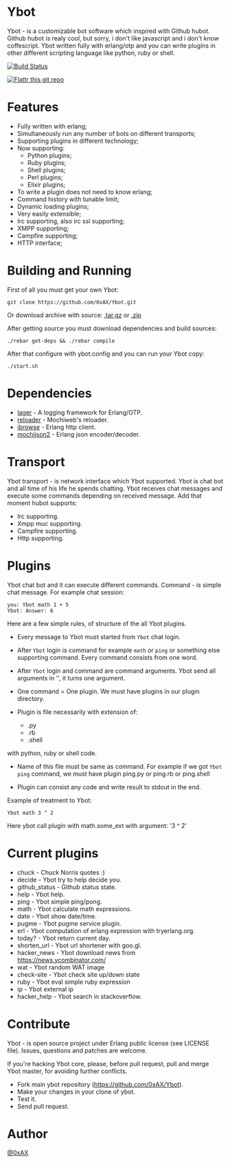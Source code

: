 Ybot
===============

Ybot - is a customizable bot software which inspired with Github hubot. Github hubot is realy cool, but sorry, i don't like javascript and i don't know coffescript. Ybot written fully with erlang/otp and you can write plugins in other different scripting language like python, ruby or shell. 

[![Build Status](https://travis-ci.org/0xAX/Ybot.png)](https://travis-ci.org/0xAX/Ybot)

[![Flattr this git repo](http://api.flattr.com/button/flattr-badge-large.png)](https://flattr.com/submit/auto?user_id=0xAX&url=https://github.com/0xAX/Ybot&title=Ybot&language=&tags=github&category=software)

Features
=========

  * Fully written with erlang;
  * Simultaneously run any number of bots on different transports;
  * Supporting plugins in different technology;
  * Now supporting:
    * Python plugins;
    * Ruby plugins;
    * Shell plugins;
    * Perl plugins;
    * Elixir plugins;
  * To write a plugin does not need to know erlang;
  * Command history with tunable limit;
  * Dynamic loading plugins;
  * Very easily extensible;
  * Irc supporting, also irc ssl supporting;
  * XMPP supporting;
  * Campfire supporting;
  * HTTP interface;

Building and Running
=====================

First of all you must get your own Ybot:

```
git clone https://github.com/0xAX/Ybot.git
```

Or download archive with source: [.tar.gz](https://github.com/0xAX/Ybot/tarball/master) or [.zip](https://github.com/0xAX/Ybot/zipball/master)

After getting source you must download dependencies and build sources:

```
./rebar get-deps && ./rebar compile
```

After that configure with ybot.config and you can run your Ybot copy:

```
./start.sh
```

Dependencies
=============

  * [lager](https://github.com/basho/lager) - A logging framework for Erlang/OTP.
  * [reloader](https://github.com/bjnortier/reloader) - Mochiweb's reloader.
  * [ibrowse](https://github.com/cmullaparthi/ibrowse) - Erlang http client.
  * [mochijson2](https://github.com/bjnortier/mochijson2) - Erlang json encoder/decoder.

Transport
==========

Ybot transport - is network interface which Ybot supported. Ybot is chat bot and all time of his life he spends chatting. Ybot receives chat messages and execute some commands depending on received message. Add that moment hubot supports:

  * Irc supporting.
  * Xmpp muc supporting. 
  * Campfire supporting.
  * Http supporting.

Plugins
==========

Ybot chat bot and it can execute different commands. Command - is simple chat message. For example chat session:

```
you: Ybot math 1 + 5
Ybot: Answer: 6
```

Here are a few simple rules, of structure of the all Ybot plugins.

  * Every message to Ybot must started from `Ybot` chat login.

  * After `Ybot` login is command for example `math` or `ping` or something else supporting command. Every command consists from one word.

  * After `Ybot` login and command are command arguments. Ybot send all arguments in '', it turns one argument. 

  * One command = One plugin. We must have plugins in our plugin directory.

  * Plugin is file necessarily with extension of:

    * .py
    * .rb
    * .shell

with python, ruby or shell code.

  * Name of this file must be same as command. For example if we got `Ybot ping` command, we must have plugin ping.py or ping.rb or ping.shell

  * Plugin can consist any code and write result to stdout in the end.

Example of treatment to Ybot:

```
Ybot math 3 ^ 2
```

Here ybot call plugin with math.some_ext with argument: '3 ^ 2'

Current plugins
================

  * chuck - Chuck Norris quotes :)
  * decide - Ybot try to help decide you.
  * github_status - Github status state.
  * help - Ybot help.
  * ping - Ybot simple ping/pong.
  * math - Ybot calculate math expressions.
  * date - Ybot show date/time.
  * pugme - Ybot pugme service plugin.
  * erl   - Ybot computation of erlang expression with tryerlang.org.
  * today? - Ybot return current day.
  * shorten_url - Ybot url shortener with goo.gl.
  * hacker_news - Ybot download news from https://news.ycombinator.com/
  * wat - Ybot random WAT image
  * check-site - Ybot check site up/down state
  * ruby - Ybot eval simple ruby expression
  * ip - Ybot external ip
  * hacker_help - Ybot search in stackoverflow.

Contribute
============

Ybot - is open source project under Erlang public license (see LICENSE file). Issues, questions and patches are welcome.

If you're hacking Ybot core, please, before pull request, pull and merge Ybot master, for avoiding further conflicts.

  * Fork main ybot repository (https://github.com/0xAX/Ybot).
  * Make your changes in your clone of ybot.
  * Test it.
  * Send pull request.

Author
========

[@0xAX](https://twitter.com/0xAX)

